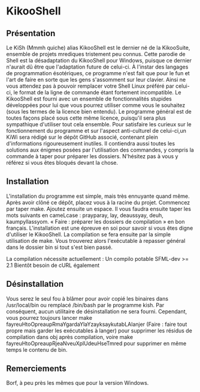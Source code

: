 # KikooShell
## Présentation
Le KiSh (Mmmh quiche) alias KikooShell est le dernier né de la KikooSuite, ensemble de projets mrediques tristement peu connus. Cette parodie de Shell est la désadaptation du KikooShell pour Windows, puisque ce dernier n'aurait dû être que l'adaptation future de celui-ci. À l'instar des langages de programmation ésotériques, ce programme n'est fait que pour le fun et l'art de faire en sorte que les gens s'assomment sur leur clavier. Ainsi ne vous attendez pas à pouvoir remplacer votre Shell Linux préféré par celui-ci, le format de la ligne de commande étant fortement incompatible. Le KikooShell est fourni avec un ensemble de fonctionnalités stupides développées pour lui que vous pourrez utiliser comme vous le souhaitez (sous les termes de la licence bien entendu). Le programme général est de toutes façons placé sous cette même licence, puisqu'il sera plus sympathique d'utiliser tout cela ensemble. Pour satisfaire les curieux sur le fonctionnement du programme et sur l'aspect anti-culturel de celui-ci,un KiWi sera rédigé sur le dépôt GitHub associé, contenant plein d'informations rigoureusement inutiles. Il contiendra aussi toutes les solutions aux énigmes posées par l'utilisation des commandes, y compris la commande à taper pour préparer les dossiers. N'hésitez pas à vous y référez si vous êtes bloqués devant la chose.

## Installation
L'installation du programme est simple, mais très ennuyante quand même. Après avoir clôné ce dépôt, placez vous à la racine du projet. Commencez par taper make. Ajoutez ensuite un espace. Il vous faudra ensuite taper les mots suivants en cameLcase : prayparay, lay, deaussyay, deuh, kaumpyllassyom. « Faire : préparer les dossiers de compilation » en bon français. L'installation est une épreuve en soi pour savoir si vous êtes digne d'utiliser le KikooShell. La compilation se fera ensuite par la simple utilisation de make. Vous trouverez alors l'exécutable à repasser général dans le dossier bin si tout s'est bien passé.

La compilation nécessite actuellement :
Un compilo potable
SFML-dev >= 2.1
Bientôt besoin de cURL également

## Désinstallation
Vous serez le seul fou à blâmer pour avoir copié les binaires dans /usr/local/bin ou remplacé /bin/bash par le programme kish. Par conséquent, aucun utilitaire de désinstallation ne sera fourni. Cependant, vous pourrez toujours lancer make fayreuHtoOpreaupRmaYgardaYlaYzayksaykutabLAlanjer (Faire : faire tout propre mais garder les exécutables à langer) pour supprimer les résidus de compilation dans obj après compilation, voire make fayreuHtoOpreaupRjeaNveuXplUdeuHseTmred pour supprimer en même temps le contenu de bin.

## Remerciements
Borf, à peu près les mêmes que pour la version Windows.
